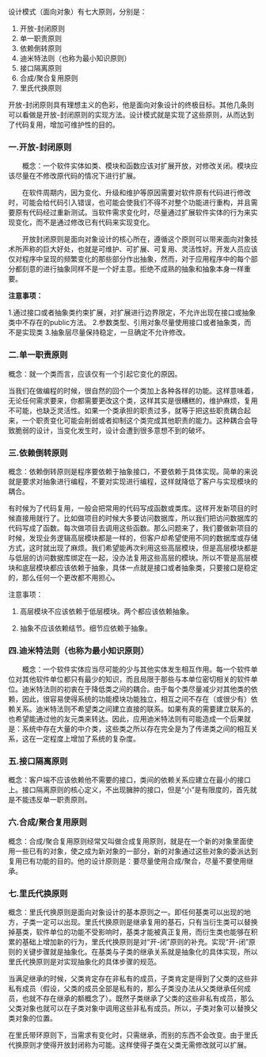 设计模式（面向对象）有七大原则，分别是：

1. 开放-封闭原则
2. 单一职责原则
3. 依赖倒转原则
4. 迪米特法则（也称为最小知识原则）
5. 接口隔离原则
6. 合成/聚合复用原则
7. 里氏代换原则

开放-封闭原则具有理想主义的色彩，他是面向对象设计的终极目标。其他几条则可以看做是开放-封闭原则的实现方法。设计模式就是实现了这些原则，从而达到了代码复用，增加可维护性的目的。

### 一.开放-封闭原则

　　概念：一个软件实体如类、模块和函数应该对扩展开放，对修改关闭。模块应该尽量在不修改原代码的情况下进行扩展。

　　在软件周期内，因为变化、升级和维护等原因需要对软件原有代码进行修改时，可能会给代码引入错误，也可能会使我们不得不对整个功能进行重构，并且需要原有代码经过重新测试。当软件需求变化时，尽量通过扩展软件实体的行为来实现变化，而不是通过修改已有代码来实现变化。

　　开放封闭原则是面向对象设计的核心所在，遵循这个原则可以带来面向对象技术所声称的巨大好处，也就是可维护、可扩展、可复用、灵活性好。开发人员应该仅对程序中呈现的频繁变化的那些部分作出抽象，然而，对于应用程序中的每个部分都刻意的进行抽象同样不是一个好主意。拒绝不成熟的抽象和抽象本身一样重要。

**注意事项：**

1.通过接口或者抽象类约束扩展，对扩展进行边界限定，不允许出现在接口或抽象类中不存在的public方法。
2.参数类型、引用对象尽量使用接口或者抽象类，而不是实现类
3.抽象层尽量保持稳定，一旦确定不允许修改。

### 二.单一职责原则

概念：就一个类而言，应该仅有一个引起它变化的原因。

当我们在做编程的时候，很自然的回个一个类加上各种各样的功能。这样意味着，无论任何需求要来，你都需要更改这个类，这样其实是很糟糕的，维护麻烦，复用不可能，也缺乏灵活性。如果一个类承担的职责过多，就等于把这些职责耦合起来，一个职责变化可能会削弱或者抑制这个类完成其他职责的能力。这种耦合会导致脆弱的设计，当变化发生时，设计会遭到很多意想不到的破坏。

### 三.依赖倒转原则

概念：依赖倒转原则是程序要依赖于抽象接口，不要依赖于具体实现。简单的来说就是要求对抽象进行编程，不要对实现进行编程，这样就降低了客户与实现模块的耦合。

有时候为了代码复用，一般会把常用的代码写成函数或类库。这样开发新项目的时候直接用就行了。比如做项目的时候大多要访问数据库，所以我们把访问数据库的代码写成了函数。每次做项目去调用这些函数。那么问题来了，我们要做新项目的时候，发现业务逻辑高层模块都是一样的，但客户却希望使用不同的数据库或存储方式，这时就出现了麻烦。我们希望能再次利用这些高层模块，但是高层模块都是与低层的访问数据库绑定在一起，没办法复用这些高层的模块。所以不管是高层模块和底层模块都应该依赖于抽象，具体一点就是接口或者抽象类，只要接口是稳定的，那么任何一个更改都不用担心。

注意事项：

1. 高层模块不应该依赖于低层模块。两个都应该依赖抽象。

2. 抽象不应该依赖结节。细节应依赖于抽象。

### 四.迪米特法则（也称为最小知识原则）

　　概念：一个软件实体应当尽可能的少与其他实体发生相互作用。每一个软件单位对其他软件单位都只有最少的知识，而且局限于那些与本单位密切相关的软件单位。迪米特法则的初衷在于降低类之间的耦合。由于每个类尽量减少对其他类的依赖，因此，很容易使得系统的功能模块功能独立，相互之间不存在（或很少有）依赖关系。迪米特法则不希望类之间建立直接的联系。如果有真的需要建立联系的，也希望能通过他的友元类来转达。因此，应用迪米特法则有可能造成一个后果就是：系统中存在大量的中介类，这些类之所以存在完全是为了传递类之间的相互关系，这在一定程度上增加了系统的复杂度。

### 五.接口隔离原则

概念：客户端不应该依赖他不需要的接口，类间的依赖关系应建立在最小的接口上。接口隔离原则的核心定义，不出现臃肿的接口，但是“小”是有限度的，首先就是不能违反单一职责原则。

### 六.合成/聚合复用原则

概念：合成/聚合复用原则经常又叫做合成复用原则，就是在一个新的对象里面使用一些已有的对象，使之成为新对象的一部分，新的对象通过这些对象的委派达到复用已有功能的目的。他的设计原则是：要尽量使用合成/聚合，尽量不要使用继承。

### 七.里氏代换原则

概念：里氏代换原则是面向对象设计的基本原则之一。即任何基类可以出现的地方，子类一定可以出现。里氏代换原则是继承复用的基石，只有当衍生类可以替换掉基类，软件单位的功能不受影响时，基类才能被真正复用，而衍生类也能够在积累的基础上增加新的行为，里氏代换原则是对“开-闭”原则的补充。实现“开-闭”原则的关键步骤就是抽象化。在基类与子类的继承关系就是抽象化的具体实现，所以里氏代换原则是对实现抽象化的具体步骤的规范。

当满足继承的时候，父类肯定存在非私有的成员，子类肯定是得到了父类的这些非私有成员（假设，父类的成员全部是私有的，那么子类没办法从父类继承任何成员，也就不存在继承的额概念了）。既然子类继承了父类的这些非私有成员，那么父类对象也就可以在子类对象中调用这些非私有成员。所以，子类对象可以替换父类对象的位置。

在里氏带环原则下，当需求有变化时，只需继承，而别的东西不会改变。由于里氏代换原则才使得开放封闭称为可能。这样使得子类在父类无需修改就可以扩展。　　